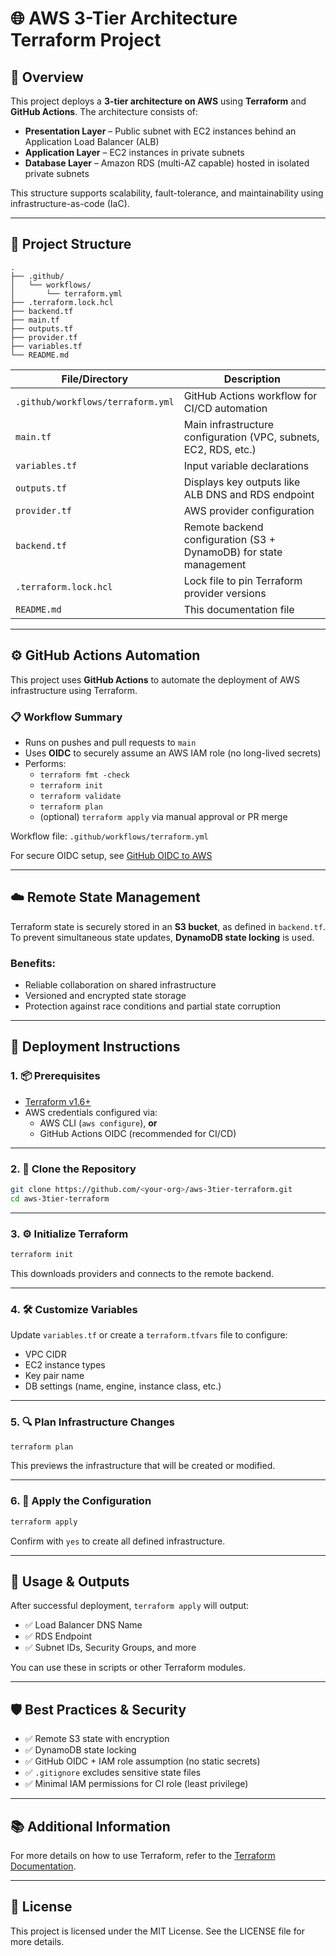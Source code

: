 # 🌐 AWS 3-Tier Architecture Terraform Project

## 📖 Overview

This project deploys a **3-tier architecture on AWS** using **Terraform** and **GitHub Actions**. The architecture consists of:

- **Presentation Layer** – Public subnet with EC2 instances behind an Application Load Balancer (ALB)
- **Application Layer** – EC2 instances in private subnets
- **Database Layer** – Amazon RDS (multi-AZ capable) hosted in isolated private subnets

This structure supports scalability, fault-tolerance, and maintainability using infrastructure-as-code (IaC).

---

## 📁 Project Structure

```
.
├── .github/
│   └── workflows/
│       └── terraform.yml
├── .terraform.lock.hcl
├── backend.tf
├── main.tf
├── outputs.tf
├── provider.tf
├── variables.tf
└── README.md
```

| File/Directory                     | Description                                                                 |
|------------------------------------|-----------------------------------------------------------------------------|
| `.github/workflows/terraform.yml`  | GitHub Actions workflow for CI/CD automation                                |
| `main.tf`                          | Main infrastructure configuration (VPC, subnets, EC2, RDS, etc.)            |
| `variables.tf`                     | Input variable declarations                                                 |
| `outputs.tf`                       | Displays key outputs like ALB DNS and RDS endpoint                          |
| `provider.tf`                      | AWS provider configuration                                                  |
| `backend.tf`                       | Remote backend configuration (S3 + DynamoDB) for state management           |
| `.terraform.lock.hcl`              | Lock file to pin Terraform provider versions                                |
| `README.md`                        | This documentation file                                                     |

---

## ⚙️ GitHub Actions Automation

This project uses **GitHub Actions** to automate the deployment of AWS infrastructure using Terraform.

### 📋 Workflow Summary

- Runs on pushes and pull requests to `main`
- Uses **OIDC** to securely assume an AWS IAM role (no long-lived secrets)
- Performs:
  - `terraform fmt -check`
  - `terraform init`
  - `terraform validate`
  - `terraform plan`
  - (optional) `terraform apply` via manual approval or PR merge

Workflow file: `.github/workflows/terraform.yml`

For secure OIDC setup, see [GitHub OIDC to AWS](https://docs.github.com/en/actions/deployment/security-hardening-your-deployments/about-security-hardening-with-openid-connect)

---

## ☁️ Remote State Management

Terraform state is securely stored in an **S3 bucket**, as defined in `backend.tf`.  
To prevent simultaneous state updates, **DynamoDB state locking** is used.

### Benefits:
- Reliable collaboration on shared infrastructure
- Versioned and encrypted state storage
- Protection against race conditions and partial state corruption

---

## 🚀 Deployment Instructions

### 1. 📦 Prerequisites

- [Terraform v1.6+](https://www.terraform.io/downloads.html)
- AWS credentials configured via:
  - AWS CLI (`aws configure`), **or**
  - GitHub Actions OIDC (recommended for CI/CD)

---

### 2. 🔁 Clone the Repository

```bash
git clone https://github.com/<your-org>/aws-3tier-terraform.git
cd aws-3tier-terraform
```

---

### 3. ⚙️ Initialize Terraform

```bash
terraform init
```
This downloads providers and connects to the remote backend.

---

### 4. 🛠 Customize Variables

Update `variables.tf` or create a `terraform.tfvars` file to configure:

- VPC CIDR
- EC2 instance types
- Key pair name
- DB settings (name, engine, instance class, etc.)

---

### 5. 🔍 Plan Infrastructure Changes

```bash
terraform plan
```
This previews the infrastructure that will be created or modified.

---

### 6. 🚢 Apply the Configuration

```bash
terraform apply
```
Confirm with `yes` to create all defined infrastructure.

---

## 🧪 Usage & Outputs

After successful deployment, `terraform apply` will output:

- ✅ Load Balancer DNS Name
- ✅ RDS Endpoint
- ✅ Subnet IDs, Security Groups, and more

You can use these in scripts or other Terraform modules.

---

## 🛡 Best Practices & Security

- ✅ Remote S3 state with encryption
- ✅ DynamoDB state locking
- ✅ GitHub OIDC + IAM role assumption (no static secrets)
- ✅ `.gitignore` excludes sensitive state files
- ✅ Minimal IAM permissions for CI role (least privilege)

---

## 📚 Additional Information

For more details on how to use Terraform, refer to the [Terraform Documentation](https://www.terraform.io/docs/index.html).

---

## 📝 License

This project is licensed under the MIT License. See the LICENSE file for more details.
